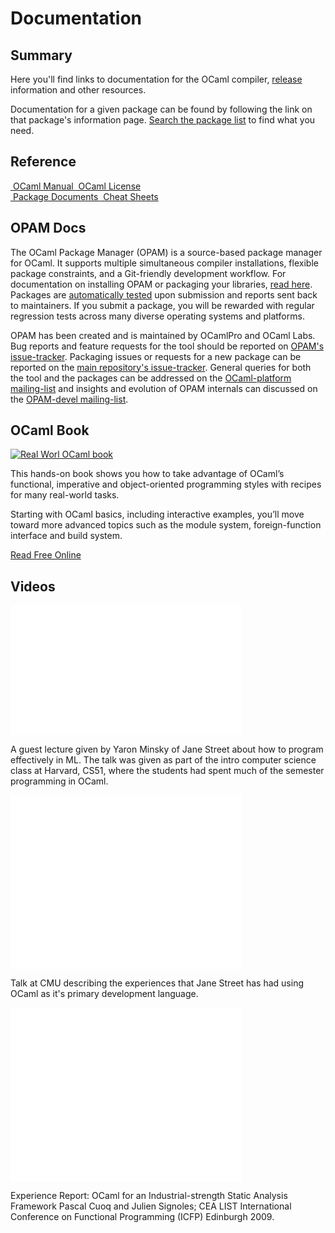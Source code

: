 

<div class="container">
    <h1>Documentation</h1>
    <div class="row">
        <section class="span6 condensed">
            <h1 class="ruled">Summary</h1>
            <p>Here you'll find links to documentation for the OCaml compiler, <a href="/releases">release</a> information and other resources.</p>
            <p>Documentation for a given package can be found by following the link on that package's information page. <a href="/packages">Search the package list</a> to find what you need.</p>
        </section>
        <section class="span6 condensed">
            <h1 class="ruled">Reference</h1>
            <div class="row">
                <a href="#" class="span3 documentation-highlight">
                    <img src="/static/img/manual.png" alt="">
                    OCaml Manual
                </a>
                <a href="license.html" class="span3 documentation-highlight">
                    <img src="/static/img/license.png" alt="">
                    OCaml License
                </a>
            </div>
            <div class="row">
                <a href="/packages" class="span3 documentation-highlight">
                    <img src="/static/img/documents.png" alt="">
                    Package Documents
                </a>
                <a href="cheat_sheets.html" class="span3 documentation-highlight">
                    <img src="/static/img/cheat.png" alt="">
                    Cheat Sheets
                </a>
            </div>
        </section>
    </div>
    <div class="row">
        <section class="span6 condensed">
            <h1 class="ruled">OPAM Docs</h1>
            <p>The OCaml Package Manager (OPAM) is a source-based package manager for OCaml. It supports multiple simultaneous compiler installations, flexible package constraints, and a Git-friendly development workflow. For documentation on installing OPAM or packaging your libraries, <a href="http://opam.ocamlpro.org/doc/Quick_Install.html">read here</a>. Packages are <a href="/docs/ocamlot">automatically tested</a> upon submission and reports sent back to maintainers. If you submit a package, you will be rewarded with regular regression tests across many diverse operating systems and platforms.</p>
            <p>OPAM has been created and is maintained by OCamlPro and OCaml Labs. Bug reports and feature requests for the tool should be reported on <a href="https://github.com/OCamlPro/opam/issues">OPAM's issue-tracker</a>. Packaging issues or requests for a new package can be reported on the <a href="https://github.com/OCamlPro/opam-repository/issues">main repository's issue-tracker</a>. General queries for both the tool and the packages can be addressed on the <a href="http://lists.ocaml.org/listinfo/platform">OCaml-platform mailing-list</a> and insights and evolution of OPAM internals can discussed on the <a href="http://lists.ocaml.org/listinfo/opam-devel">OPAM-devel mailing-list</a>.</p>
        </section>
        <section class="span6 condensed">
            <h1 class="ruled">OCaml Book</h1>
            <div class="row">
                <div class="span2 documentation-book">
                    <a href="https://realworldocaml.org">
                        <img src="/static/img/real-world-ocaml.png" alt="Real Worl OCaml book">
                    </a>
                </div>
                <div class="span4">
                    <p>This hands-on book shows you how to take advantage of OCaml’s functional, imperative and object-oriented programming styles with recipes for many real-world tasks.</p>
                    <p>Starting with OCaml basics, including interactive examples, you’ll move toward more advanced topics such as the module system, foreign-function interface and build system.</p>
                    <p><a href="https://realworldocaml.org">Read Free Online</a></p>
                </div>
            </div>
        </section>
    </div>
    <div class="row">
        <section class="span12 condensed">
            <h1 class="ruled">Videos</h1>
            <div class="row">
                    <div class="span4">
                        <p class="documentation-video">
                            <iframe src="//player.vimeo.com/video/14313378?portrait=0&amp;color=ff9933" width="370" height="208" frameborder="0" webkitallowfullscreen mozallowfullscreen allowfullscreen></iframe>
                        </p>
                        <p>A guest lecture given by Yaron Minsky of Jane Street about how to program effectively in ML. The talk was given as part of the intro computer science class at Harvard, CS51, where the students had spent much of the semester programming in OCaml.</p>
                    </div>
                    <div class="span4">
                        <p class="documentation-video">
                            <iframe src="//player.vimeo.com/video/14317442?portrait=0&amp;color=ff9933" width="370" height="278" frameborder="0" webkitallowfullscreen mozallowfullscreen allowfullscreen></iframe>
                        </p>
                        <p>Talk at CMU describing the experiences that Jane Street has had using OCaml as it's primary development language.</p>
                    </div>
                    <div class="span4">
                        <p class="documentation-video">
                            <iframe src="//player.vimeo.com/video/6652523?portrait=0&amp;color=ff9933" width="370" height="278" frameborder="0" webkitallowfullscreen mozallowfullscreen allowfullscreen></iframe>
                        </p>
                        <p>Experience Report: OCaml for an Industrial-strength Static Analysis Framework 
                        Pascal Cuoq and Julien Signoles; CEA LIST
                        International Conference on Functional Programming (ICFP) Edinburgh 2009.</p>
                    </div>
            </div>
        </section>
    </div>
</div>

